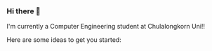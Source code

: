 ### Hi there 👋

I'm currently a Computer Engineering student at Chulalongkorn Uni!!

Here are some ideas to get you started:

